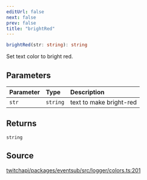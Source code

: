 ```yaml
---
editUrl: false
next: false
prev: false
title: "brightRed"
---
```


```ts
brightRed(str: string): string
```

Set text color to bright red.

## Parameters

| Parameter | Type | Description |
| :------ | :------ | :------ |
| `str` | `string` | text to make bright-red |

## Returns

`string`

## Source

[twitchapi/packages/eventsub/src/logger/colors.ts:201](https://github.com/pablornc/twitchapi//blob/b274026/packages/eventsub/src/logger/colors.ts#L201)
